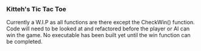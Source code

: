 <h3>Kitteh's Tic Tac Toe</h3>

Currently a W.I.P as all functions are there except the CheckWin() function. Code will need to be looked at and refactored before the player or AI can win the game. No executable has been built yet until the win function can be completed.
